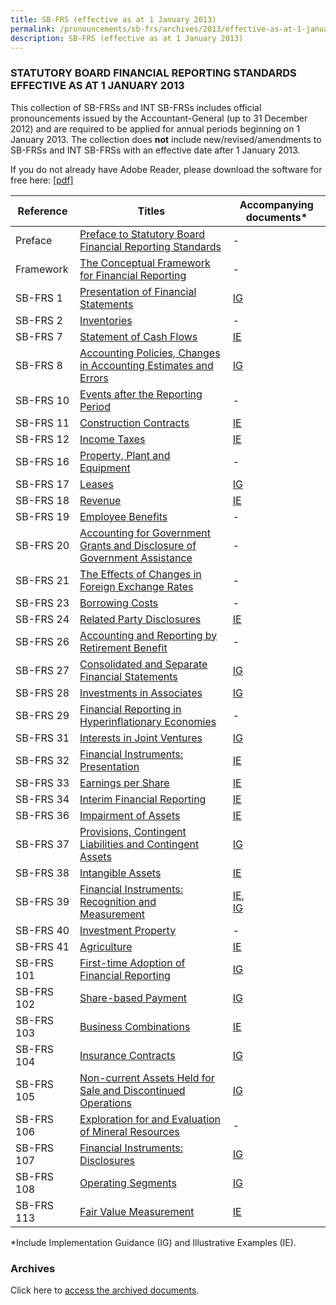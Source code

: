```yaml
---
title: SB-FRS (effective as at 1 January 2013)
permalink: /pronouncements/sb-frs/archives/2013/effective-as-at-1-january-2013/
description: SB-FRS (effective as at 1 January 2013)
---
```

### STATUTORY BOARD FINANCIAL REPORTING STANDARDS EFFECTIVE AS AT 1 JANUARY 2013

This collection of SB-FRSs and INT SB-FRSs includes official pronouncements issued by the Accountant-General (up to 31 December 2012) and are required to be applied for annual periods beginning on 1 January 2013. The collection does **not** include new/revised/amendments to SB-FRSs and INT SB-FRSs with an effective date after 1 January 2013.

If you do not already have Adobe Reader, please download the software for free here: [\[pdf\]](http://www.adobe.com/products/acrobat/readstep2.html)

| Reference | Titles | Accompanying documents\* |
| -------- | -------- | -------- |
| Preface | [Preface to Statutory Board Financial Reporting Standards](/files/Docs/Default%20Source/Sb%20Frs/Effective%20As%20At%201%20January%202013/sb-frs_preface.pdf) | - |
| Framework | [The Conceptual Framework for Financial Reporting](/files/Docs/Default%20Source/Sb%20Frs/Effective%20As%20At%201%20January%202013/frs_framework.pdf) | - |
| SB-FRS 1 | [Presentation of Financial Statements](/files/Docs/Default%20Source/Sb%20Frs/Effective%20As%20At%201%20January%202013/sbfrs-1-(2013).pdf) | [IG](/files/Docs/Default%20Source/Sb%20Frs/Effective%20As%20At%201%20January%202013/sbfrs-1-ig-(2013).pdf) |
| SB-FRS 2 | [Inventories](/files/Docs/Default%20Source/Sb%20Frs/Effective%20As%20At%201%20January%202013/sbfrs-2-(2013).pdf) | - |
| SB-FRS 7 | [Statement of Cash Flows](/files/Docs/Default%20Source/Sb%20Frs/Effective%20As%20At%201%20January%202013/sbfrs-7-(2013).pdf) | [IE](/files/Docs/Default%20Source/Sb%20Frs/Effective%20As%20At%201%20January%202013/sbfrs-7-ie-(2013).pdf) |
| SB-FRS 8 | [Accounting Policies, Changes in Accounting Estimates and Errors](/files/Docs/Default%20Source/Sb%20Frs/Effective%20As%20At%201%20January%202013/sbfrs-8-(2013).pdf) | [IG](/files/Docs/Default%20Source/Sb%20Frs/Effective%20As%20At%201%20January%202013/sb-frs_8_ig_2013.pdf) |
| SB-FRS 10 | [Events after the Reporting Period](/files/Docs/Default%20Source/Sb%20Frs/Effective%20As%20At%201%20January%202013/sbfrs-10-(2013).pdf) | - |
| SB-FRS 11 | [Construction Contracts](/files/Docs/Default%20Source/Sb%20Frs/Effective%20As%20At%201%20January%202013/sbfrs-11-(2013).pdf) | [IE](/files/Docs/Default%20Source/Sb%20Frs/Effective%20As%20At%201%20January%202013/sb-frs_11_ie_2013.pdf) |
| SB-FRS 12 | [Income Taxes](/files/Docs/Default%20Source/Sb%20Frs/Effective%20As%20At%201%20January%202013/sbfrs-12-(2013).pdf) | [IE](/files/Docs/Default%20Source/Sb%20Frs/Effective%20As%20At%201%20January%202013/sb-frs_12_ie_2013.pdf) |
| SB-FRS 16 | [Property, Plant and Equipment](/files/Docs/Default%20Source/Sb%20Frs/Effective%20As%20At%201%20January%202013/sbfrs-16-(2013).pdf) | - |
| SB-FRS 17 | [Leases](/files/Docs/Default%20Source/Sb%20Frs/Effective%20As%20At%201%20January%202013/sbfrs-17-(2013).pdf) | [IG](/files/Docs/Default%20Source/Sb%20Frs/Effective%20As%20At%201%20January%202013/sb-frs_17_ig_2013.pdf) |
| SB-FRS 18 | [Revenue](/files/Docs/Default%20Source/Sb%20Frs/Effective%20As%20At%201%20January%202013/sbfrs-18-(2013).pdf) | [IE](/files/Docs/Default%20Source/Sb%20Frs/Effective%20As%20At%201%20January%202013/sb-frs_18_ie_2013.pdf) |
| SB-FRS 19 | [Employee Benefits](/files/Docs/Default%20Source/Sb%20Frs/Effective%20As%20At%201%20January%202013/sbfrs-19-(2013).pdf) | - |
| SB-FRS 20 | [Accounting for Government Grants and Disclosure of Government Assistance](/files/Docs/Default%20Source/Sb%20Frs/Effective%20As%20At%201%20January%202013/sbfrs-20-(2013).pdf) | - |
| SB-FRS 21 | [The Effects of Changes in Foreign Exchange Rates](/files/Docs/Default%20Source/Sb%20Frs/Effective%20As%20At%201%20January%202013/sbfrs-21-(2013).pdf) | - |
| SB-FRS 23 | [Borrowing Costs](/files/Docs/Default%20Source/Sb%20Frs/Effective%20As%20At%201%20January%202013/sbfrs-23-(2013).pdf) | - |
| SB-FRS 24 | [Related Party Disclosures](/files/Docs/Default%20Source/Sb%20Frs/Effective%20As%20At%201%20January%202013/sbfrs-24-(2013).pdf) | [IE](/files/Docs/Default%20Source/Sb%20Frs/Effective%20As%20At%201%20January%202013/sb-frs_24_ie_2013.pdf) |
| SB-FRS 26 | [Accounting and Reporting by Retirement Benefit](/files/Docs/Default%20Source/Sb%20Frs/Effective%20As%20At%201%20January%202013/sbfrs-26-(2013).pdf) | - |
| SB-FRS 27 | [Consolidated and Separate Financial Statements](/files/Docs/Default%20Source/Sb%20Frs/Effective%20As%20At%201%20January%202013/sbfrs-27-(2013).pdf) | [IG](/files/Docs/Default%20Source/Sb%20Frs/Effective%20As%20At%201%20January%202013/sb-frs_27,28,31_ig_2013.pdf)|
| SB-FRS 28 | [Investments in Associates](/files/Docs/Default%20Source/Sb%20Frs/Effective%20As%20At%201%20January%202013/sbfrs-28-(2013).pdf) | [IG](/files/Docs/Default%20Source/Sb%20Frs/Effective%20As%20At%201%20January%202013/sb-frs_27,28,31_ig_2013.pdf) |
| SB-FRS 29 | [Financial Reporting in Hyperinflationary Economies](/files/Docs/Default%20Source/Sb%20Frs/Effective%20As%20At%201%20January%202013/sbfrs-29-(2013).pdf) | - |
| SB-FRS 31 | [Interests in Joint Ventures ](/files/Docs/Default%20Source/Sb%20Frs/Effective%20As%20At%201%20January%202013/sbfrs-31-(2013).pdf) | [IG](/files/Docs/Default%20Source/Sb%20Frs/Effective%20As%20At%201%20January%202013/sb-frs_27,28,31_ig_2013.pdf) |
| SB-FRS 32 | [Financial Instruments: Presentation ](/files/Docs/Default%20Source/Sb%20Frs/Effective%20As%20At%201%20January%202013/sbfrs-32-(2013).pdf) | [IE](/files/Docs/Default%20Source/Sb%20Frs/Effective%20As%20At%201%20January%202013/sb-frs_32_ie_2013.pdf) |
| SB-FRS 33 | [Earnings per Share](/files/Docs/Default%20Source/Sb%20Frs/Effective%20As%20At%201%20January%202013/sbfrs-33-(2013).pdf) | [IE](/files/Docs/Default%20Source/Sb%20Frs/Effective%20As%20At%201%20January%202013/sb-frs_33_ie_2013.pdf) |
| SB-FRS 34 | [Interim Financial Reporting](/files/Docs/Default%20Source/Sb%20Frs/Effective%20As%20At%201%20January%202013/sbfrs-34-(2013).pdf) | [IE](/files/Docs/Default%20Source/Sb%20Frs/Effective%20As%20At%201%20January%202013/sb-frs_34_ie_2013.pdf) |
| SB-FRS 36 | [Impairment of Assets](/files/Docs/Default%20Source/Sb%20Frs/Effective%20As%20At%201%20January%202013/sbfrs-36-(2013).pdf) | [IE](/files/Docs/Default%20Source/Sb%20Frs/Effective%20As%20At%201%20January%202013/sb-frs_36_ie_2013.pdf) |
| SB-FRS 37 | [Provisions, Contingent Liabilities and Contingent Assets](/files/Docs/Default%20Source/Sb%20Frs/Effective%20As%20At%201%20January%202013/sbfrs-37-(2013).pdf) | [IG](/files/Docs/Default%20Source/Sb%20Frs/Effective%20As%20At%201%20January%202013/sb-frs_37_ig_2013.pdf) |
| SB-FRS 38 | [Intangible Assets](/files/Docs/Default%20Source/Sb%20Frs/Effective%20As%20At%201%20January%202013/sbfrs-38-(2013).pdf) | [IE](/files/Docs/Default%20Source/Sb%20Frs/Effective%20As%20At%201%20January%202013/sb-frs_38_ie_2013.pdf) |
| SB-FRS 39 | [Financial Instruments: Recognition and Measurement](/files/Docs/Default%20Source/Sb%20Frs/Effective%20As%20At%201%20January%202013/sbfrs-39-(2013).pdf) | [IE](/files/Docs/Default%20Source/Sb%20Frs/Effective%20As%20At%201%20January%202013/sb-frs_39_ie_2013.pdf), <br>[IG](/files/Docs/Default%20Source/Sb%20Frs/Effective%20As%20At%201%20January%202013/sb-frs_39_ig_2013.pdf) |
| SB-FRS 40 | [Investment Property](/files/Docs/Default%20Source/Sb%20Frs/Effective%20As%20At%201%20January%202013/sbfrs-40-(2013).pdf) | - |
| SB-FRS 41 | [Agriculture](/files/Docs/Default%20Source/Sb%20Frs/Effective%20As%20At%201%20January%202013/sbfrs-41-(2013).pdf) | [IE](/files/Docs/Default%20Source/Sb%20Frs/Effective%20As%20At%201%20January%202013/sb-frs_41_ie_2013.pdf) |
| SB-FRS 101 | [First-time Adoption of Financial Reporting](/files/Docs/Default%20Source/Sb%20Frs/Effective%20As%20At%201%20January%202013/sbfrs-101-(2013).pdf) | [IG](/files/Docs/Default%20Source/Sb%20Frs/Effective%20As%20At%201%20January%202013/sb-frs_101_ig_2013.pdf) |
| SB-FRS 102 | [Share-based Payment](/files/Docs/Default%20Source/Sb%20Frs/Effective%20As%20At%201%20January%202013/sbfrs-102-(2013).pdf) | [IG](/files/Docs/Default%20Source/Sb%20Frs/Effective%20As%20At%201%20January%202013/sb-frs_102_ig_2013.pdf) |
| SB-FRS 103 | [Business Combinations](/files/Docs/Default%20Source/Sb%20Frs/Effective%20As%20At%201%20January%202013/sbfrs-103-(2013).pdf) | [IE](/files/Docs/Default%20Source/Sb%20Frs/Effective%20As%20At%201%20January%202013/sb-frs_103_ie_2013.pdf) |
| SB-FRS 104 | [Insurance Contracts](/files/Docs/Default%20Source/Sb%20Frs/Effective%20As%20At%201%20January%202013/sbfrs-104-(2013).pdf) | [IG](/files/Docs/Default%20Source/Sb%20Frs/Effective%20As%20At%201%20January%202013/sb-frs_104_ig_2013.pdf) |
| SB-FRS 105 | [Non-current Assets Held for Sale and Discontinued Operations](/files/Docs/Default%20Source/Sb%20Frs/Effective%20As%20At%201%20January%202013/sbfrs-105-(2013).pdf) | [IG](/files/Docs/Default%20Source/Sb%20Frs/Effective%20As%20At%201%20January%202013/sb-frs_105_ig_2013.pdf) |
| SB-FRS 106 | [Exploration for and Evaluation of Mineral Resources](/files/Docs/Default%20Source/Sb%20Frs/Effective%20As%20At%201%20January%202013/sbfrs-106-(2013).pdf) | - |
| SB-FRS 107 | [Financial Instruments: Disclosures](/files/Docs/Default%20Source/Sb%20Frs/Effective%20As%20At%201%20January%202013/sbfrs-107-(2013).pdf) | [IG](/files/Docs/Default%20Source/Sb%20Frs/Effective%20As%20At%201%20January%202013/sb-frs_107_ig_2013.pdf) |
| SB-FRS 108 | [Operating Segments](/files/Docs/Default%20Source/Sb%20Frs/Effective%20As%20At%201%20January%202013/sbfrs-108-(2013).pdf) | [IG](/files/Docs/Default%20Source/Sb%20Frs/Effective%20As%20At%201%20January%202013/sb-frs_108_ig_2013.pdf) |
| SB-FRS 113 | [Fair Value Measurement](/files/Docs/Default%20Source/Sb%20Frs/Effective%20As%20At%201%20January%202013/sbfrs-113-(2013).pdf) | [IE](/files/Docs/Default%20Source/Sb%20Frs/Effective%20As%20At%201%20January%202013/sb-frs_113_ie_2013.pdf) |

\*Include Implementation Guidance (IG) and Illustrative Examples (IE).

### Archives 

Click here to [access the archived documents](/pronouncements/sb-frs/archives/).